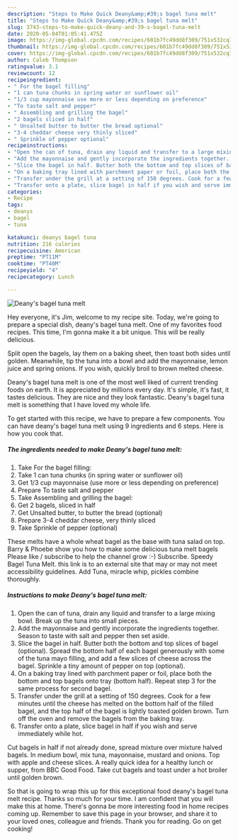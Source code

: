 ```yaml
---
description: "Steps to Make Quick Deany&amp;#39;s bagel tuna melt"
title: "Steps to Make Quick Deany&amp;#39;s bagel tuna melt"
slug: 3743-steps-to-make-quick-deany-and-39-s-bagel-tuna-melt
date: 2020-05-04T01:05:41.475Z
image: https://img-global.cpcdn.com/recipes/601b7fc49dd8f309/751x532cq70/deanys-bagel-tuna-melt-recipe-main-photo.jpg
thumbnail: https://img-global.cpcdn.com/recipes/601b7fc49dd8f309/751x532cq70/deanys-bagel-tuna-melt-recipe-main-photo.jpg
cover: https://img-global.cpcdn.com/recipes/601b7fc49dd8f309/751x532cq70/deanys-bagel-tuna-melt-recipe-main-photo.jpg
author: Caleb Thompson
ratingvalue: 3.1
reviewcount: 12
recipeingredient:
- " For the bagel filling"
- "1 can tuna chunks in spring water or sunflower oil"
- "1/3 cup mayonnaise use more or less depending on preference"
- "To taste salt and pepper"
- " Assembling and grilling the bagel"
- "2 bagels sliced in half"
- " Unsalted butter to butter the bread optional"
- "3-4 cheddar cheese very thinly sliced"
- " Sprinkle of pepper optional"
recipeinstructions:
- "Open the can of tuna, drain any liquid and transfer to a large mixing bowl. Break up the tuna into small pieces."
- "Add the mayonnaise and gently incorporate the ingredients together. Season to taste with salt and pepper then set aside."
- "Slice the bagel in half. Butter both the bottom and top slices of bagel (optional). Spread the bottom half of each bagel generously with some of the tuna mayo filling, and add a few slices of cheese across the bagel. Sprinkle a tiny amount of pepper on top (optional)."
- "On a baking tray lined with parchment paper or foil, place both the bottom and top bagels onto tray (bottom half). Repeat step 3 for the same process for second bagel."
- "Transfer under the grill at a setting of 150 degrees. Cook for a few minutes until the cheese has melted on the bottom half of the filled bagel, and the top half of the bagel is lightly toasted golden brown. Turn off the oven and remove the bagels from the baking tray."
- "Transfer onto a plate, slice bagel in half if you wish and serve immediately while hot."
categories:
- Recipe
tags:
- deanys
- bagel
- tuna

katakunci: deanys bagel tuna 
nutrition: 216 calories
recipecuisine: American
preptime: "PT11M"
cooktime: "PT40M"
recipeyield: "4"
recipecategory: Lunch

---
```



![Deany&#39;s bagel tuna melt](https://img-global.cpcdn.com/recipes/601b7fc49dd8f309/751x532cq70/deanys-bagel-tuna-melt-recipe-main-photo.jpg)

Hey everyone, it's Jim, welcome to my recipe site. Today, we're going to prepare a special dish, deany&#39;s bagel tuna melt. One of my favorites food recipes. This time, I'm gonna make it a bit unique. This will be really delicious.

Split open the bagels, lay them on a baking sheet, then toast both sides until golden. Meanwhile, tip the tuna into a bowl and add the mayonnaise, lemon juice and spring onions. If you wish, quickly broil to brown melted cheese.

Deany&#39;s bagel tuna melt is one of the most well liked of current trending foods on earth. It is appreciated by millions every day. It's simple, it's fast, it tastes delicious. They are nice and they look fantastic. Deany&#39;s bagel tuna melt is something that I have loved my whole life.


To get started with this recipe, we have to prepare a few components. You can have deany&#39;s bagel tuna melt using 9 ingredients and 6 steps. Here is how you cook that.

<!--inarticleads1-->

##### The ingredients needed to make Deany&#39;s bagel tuna melt:

1. Take  For the bagel filling:
1. Take 1 can tuna chunks (in spring water or sunflower oil)
1. Get 1/3 cup mayonnaise (use more or less depending on preference)
1. Prepare To taste salt and pepper
1. Take  Assembling and grilling the bagel:
1. Get 2 bagels, sliced in half
1. Get  Unsalted butter, to butter the bread (optional)
1. Prepare 3-4 cheddar cheese, very thinly sliced
1. Take  Sprinkle of pepper (optional)


These melts have a whole wheat bagel as the base with tuna salad on top. Barry &amp; Phoebe show you how to make some delicious tuna melt bagels Please like / subscribe to help the channel grow :-) Subscribe. Speedy Bagel Tuna Melt. this link is to an external site that may or may not meet accessibility guidelines. Add Tuna, miracle whip, pickles combine thoroughly. 

<!--inarticleads2-->

##### Instructions to make Deany&#39;s bagel tuna melt:

1. Open the can of tuna, drain any liquid and transfer to a large mixing bowl. Break up the tuna into small pieces.
1. Add the mayonnaise and gently incorporate the ingredients together. Season to taste with salt and pepper then set aside.
1. Slice the bagel in half. Butter both the bottom and top slices of bagel (optional). Spread the bottom half of each bagel generously with some of the tuna mayo filling, and add a few slices of cheese across the bagel. Sprinkle a tiny amount of pepper on top (optional).
1. On a baking tray lined with parchment paper or foil, place both the bottom and top bagels onto tray (bottom half). Repeat step 3 for the same process for second bagel.
1. Transfer under the grill at a setting of 150 degrees. Cook for a few minutes until the cheese has melted on the bottom half of the filled bagel, and the top half of the bagel is lightly toasted golden brown. Turn off the oven and remove the bagels from the baking tray.
1. Transfer onto a plate, slice bagel in half if you wish and serve immediately while hot.


Cut bagels in half if not already done, spread mixture over mixture halved bagels. In medium bowl, mix tuna, mayonnaise, mustard and onions. Top with apple and cheese slices. A really quick idea for a healthy lunch or supper, from BBC Good Food. Take cut bagels and toast under a hot broiler until golden brown. 

So that is going to wrap this up for this exceptional food deany&#39;s bagel tuna melt recipe. Thanks so much for your time. I am confident that you will make this at home. There's gonna be more interesting food in home recipes coming up. Remember to save this page in your browser, and share it to your loved ones, colleague and friends. Thank you for reading. Go on get cooking!
